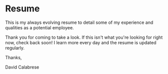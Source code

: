 # Resume
This is my always evolving resume to detail some of my experience and qualities as a potential employee. 

Thank you for coming to take a look. If this isn't what you're looking for right now, check back soon! I learn more every day and the resume is updated regularly.

Thanks, 

David Calabrese
